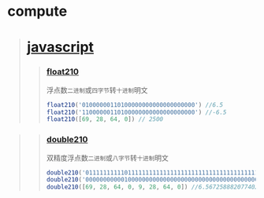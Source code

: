 # compute
># [javascript](https://github.com/a876691666/compute/tree/master/javascript)
>>### [float210](https://github.com/a876691666/compute/tree/master/javascript/float210.js)
>>浮点数`二进制`或`四字节`转`十进制`明文
>>```javascript
>>float210('01000000110100000000000000000000') //6.5
>>float210('11000000110100000000000000000000') //-6.5
>>float210([69, 28, 64, 0]) // 2500
>>```

>>### [double210](https://github.com/a876691666/compute/tree/master/javascript/double210.js)
>>双精度浮点数`二进制`或`八字节`转`十进制`明文
>>```javascript
>>double210('0111111111101111111111111111111111111111111111111111111111111111') //1.7976931348623157e+308
>>double210('0000000000010000000000000000000000000000000000000000000000000000') //2.2250738585072014e-308
>>double210([69, 28, 64, 0, 9, 28, 64, 0]) //6.567258882077402e-288
>>```
